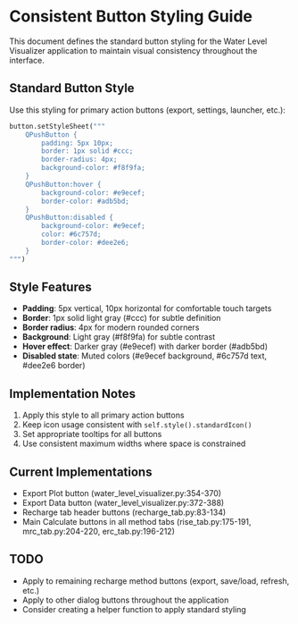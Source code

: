 # Consistent Button Styling Guide

This document defines the standard button styling for the Water Level Visualizer application to maintain visual consistency throughout the interface.

## Standard Button Style

Use this styling for primary action buttons (export, settings, launcher, etc.):

```python
button.setStyleSheet("""
    QPushButton {
        padding: 5px 10px;
        border: 1px solid #ccc;
        border-radius: 4px;
        background-color: #f8f9fa;
    }
    QPushButton:hover {
        background-color: #e9ecef;
        border-color: #adb5bd;
    }
    QPushButton:disabled {
        background-color: #e9ecef;
        color: #6c757d;
        border-color: #dee2e6;
    }
""")
```

## Style Features

- **Padding**: 5px vertical, 10px horizontal for comfortable touch targets
- **Border**: 1px solid light gray (#ccc) for subtle definition
- **Border radius**: 4px for modern rounded corners
- **Background**: Light gray (#f8f9fa) for subtle contrast
- **Hover effect**: Darker gray (#e9ecef) with darker border (#adb5bd)
- **Disabled state**: Muted colors (#e9ecef background, #6c757d text, #dee2e6 border)

## Implementation Notes

1. Apply this style to all primary action buttons
2. Keep icon usage consistent with `self.style().standardIcon()`
3. Set appropriate tooltips for all buttons
4. Use consistent maximum widths where space is constrained

## Current Implementations

- Export Plot button (water_level_visualizer.py:354-370)
- Export Data button (water_level_visualizer.py:372-388)
- Recharge tab header buttons (recharge_tab.py:83-134)
- Main Calculate buttons in all method tabs (rise_tab.py:175-191, mrc_tab.py:204-220, erc_tab.py:196-212)

## TODO

- Apply to remaining recharge method buttons (export, save/load, refresh, etc.)
- Apply to other dialog buttons throughout the application
- Consider creating a helper function to apply standard styling